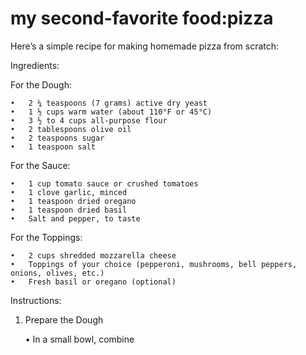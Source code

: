 # my  second-favorite food:pizza
Here’s a simple recipe for making homemade pizza from scratch:

Ingredients:

For the Dough:

	•	2 ¼ teaspoons (7 grams) active dry yeast
	•	1 ½ cups warm water (about 110°F or 45°C)
	•	3 ½ to 4 cups all-purpose flour
	•	2 tablespoons olive oil
	•	2 teaspoons sugar
	•	1 teaspoon salt

For the Sauce:

	•	1 cup tomato sauce or crushed tomatoes
	•	1 clove garlic, minced
	•	1 teaspoon dried oregano
	•	1 teaspoon dried basil
	•	Salt and pepper, to taste

For the Toppings:

	•	2 cups shredded mozzarella cheese
	•	Toppings of your choice (pepperoni, mushrooms, bell peppers, onions, olives, etc.)
	•	Fresh basil or oregano (optional)

Instructions:

1. Prepare the Dough

	•	In a small bowl, combine


